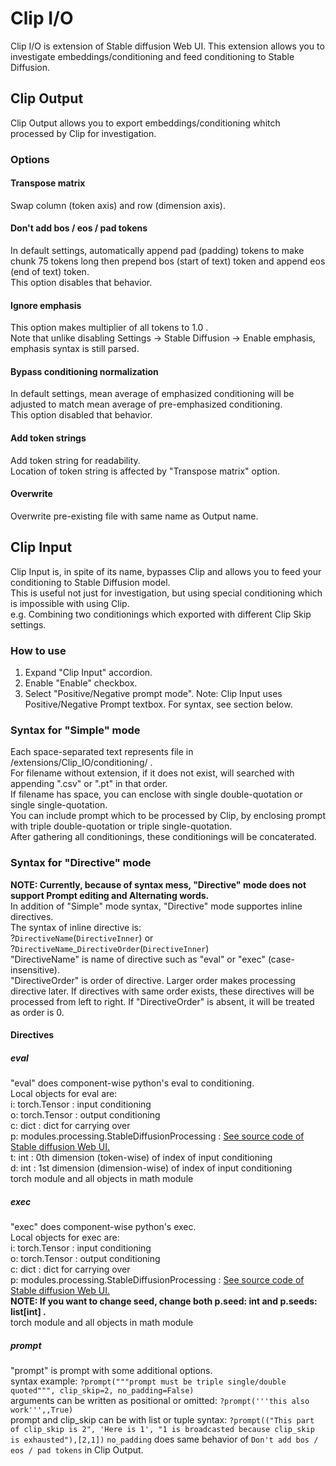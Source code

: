 # Clip I/O
Clip I/O is extension of Stable diffusion Web UI.
This extension allows you to investigate embeddings/conditioning and feed conditioning to Stable Diffusion.  
## Clip Output
Clip Output allows you to export embeddings/conditioning whitch processed by Clip for investigation.  
### Options
#### Transpose matrix
Swap column (token axis) and row (dimension axis).   
#### Don't add bos / eos / pad tokens
In default settings, automatically append pad (padding) tokens to make chunk 75 tokens long then prepend bos (start of text) token and append eos (end of text) token.  
This option disables that behavior.
#### Ignore emphasis
This option makes multiplier of all tokens to 1.0 .  
Note that unlike disabling Settings -> Stable Diffusion -> Enable emphasis, emphasis syntax is still parsed.  
#### Bypass conditioning normalization
In default settings, mean average of emphasized conditioning will be adjusted to match mean average of pre-emphasized conditioning.  
This option disabled that behavior.  
#### Add token strings
Add token string for readability.  
Location of token string is affected by "Transpose matrix" option.  
#### Overwrite
Overwrite pre-existing file with same name as Output name.
## Clip Input
Clip Input is, in spite of its name, bypasses Clip and allows you to feed your conditioning to Stable Diffusion model.  
This is useful not just for investigation, but using special conditioning which is impossible with using Clip.  
e.g. Combining two conditionings which exported with different Clip Skip settings.  
### How to use
1. Expand "Clip Input" accordion.
2. Enable "Enable" checkbox.
3. Select "Positive/Negative prompt mode".
Note: Clip Input uses Positive/Negative Prompt textbox. For syntax, see section below.
### Syntax for "Simple" mode
Each space-separated text represents file in /extensions/Clip_IO/conditioning/ .  
For filename without extension, if it does not exist, will searched with appending ".csv" or ".pt" in that order.  
If filename has space, you can enclose with single double-quotation or single single-quotation.  
You can include prompt which to be processed by Clip, by enclosing prompt with triple double-quotation or triple single-quotation.  
After gathering all conditionings, these conditionings will be concaterated.  
### Syntax for "Directive" mode
**NOTE: Currently, because of syntax mess, "Directive" mode does not support Prompt editing and Alternating words.**  
In addition of "Simple" mode syntax, "Directive" mode supportes inline directives.  
The syntax of inline directive is:  
?`DirectiveName`(`DirectiveInner`) or  
?`DirectiveName`_`DirectiveOrder`(`DirectiveInner`)  
"DirectiveName" is name of directive such as "eval" or "exec" (case-insensitive).  
"DirectiveOrder" is order of directive.
Larger order makes processing directive later.
If directives with same order exists, these directives will be processed from left to right.
If "DirectiveOrder" is absent, it will be treated as order is 0.  
#### Directives
##### eval
"eval" does component-wise python's eval to conditioning.  
Local objects for eval are:  
i: torch.Tensor : input conditioning  
o: torch.Tensor : output conditioning  
c: dict : dict for carrying over  
p: modules.processing.StableDiffusionProcessing : [See source code of Stable diffusion Web UI.](https://github.com/AUTOMATIC1111/stable-diffusion-webui/blob/baf6946e06249c5af9851c60171692c44ef633e0/modules/processing.py#L105)  
t: int : 0th dimension (token-wise) of index of input conditioning  
d: int : 1st dimension (dimension-wise) of index of input conditioning  
torch module and all objects in math module  
##### exec
"exec" does component-wise python's exec.  
Local objects for exec are:  
i: torch.Tensor : input conditioning  
o: torch.Tensor : output conditioning  
c: dict : dict for carrying over  
p: modules.processing.StableDiffusionProcessing : [See source code of Stable diffusion Web UI.](https://github.com/AUTOMATIC1111/stable-diffusion-webui/blob/baf6946e06249c5af9851c60171692c44ef633e0/modules/processing.py#L105)  
**NOTE:  If you want to change seed, change both p.seed: int and p.seeds: list[int] .**  
torch module and all objects in math module  
##### prompt  
"prompt" is prompt with some additional options.  
syntax example: `?prompt("""prompt must be triple single/double quoted""", clip_skip=2, no_padding=False)`  
arguments can be written as positional or omitted: `?prompt('''this also work''',,True)`  
prompt and clip_skip can be with list or tuple syntax: `?prompt(("This part of clip_skip is 2", 'Here is 1', "1 is broadcasted because clip_skip is exhausted"),[2,1])`
`no_padding` does same behavior of `Don't add bos / eos / pad tokens` in Clip Output.  